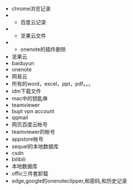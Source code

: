 - chrome浏览记录
- - 百度云记录
- - 坚果云文件
- - onenote的插件删除
- 坚果云
- baiduyun
- onenote
- 网易云
- 所有的word，excel，ppt，pdf。。。
- idm下载文件
- mac中的钥匙串
- teamviewer
- bupt vpn account
- qqmail
- 网页百度云帐号
- teamviewer的帐号
- appstore帐号
- sequel的本地数据库
- csdn
- bilibili
- 本地数据库
- offic三件套卸载
- edge,google的onenoteclipper,和密码,和历史记录